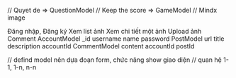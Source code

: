 // Quyet de => QuestionModel 
// Keep the score => GameModel 
// Mindx image

Đăng nhập, Đăng ký
Xem list ảnh
Xem chi tiết một ảnh
Upload ảnh
Comment
AccountModel
  _id
  username 
  name 
  password 
PostModel
  url 
  title 
  description 
  accountId
CommentModel 
  content 
  accountId 
  postId

// defind model nên dựa đoạn form, chức năng show giao diện // quan hệ 1-1, 1-n, n-n